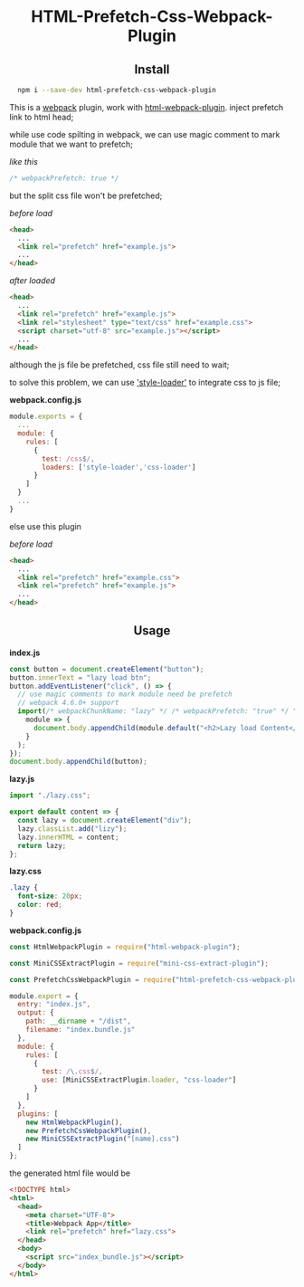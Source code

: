 <h1 align="center">HTML-Prefetch-Css-Webpack-Plugin</h1>

<h2 align="center">Install</h2>

```bash
  npm i --save-dev html-prefetch-css-webpack-plugin
```

This is a [webpack] plugin, work with [html-webpack-plugin](html-url). inject prefetch link to html head;

while use code spilting in webpack, we can use magic comment to mark module that we want to prefetch;

_like this_

```js
/* webpackPrefetch: true */
```

but the split css file won't be prefetched;

_before load_

```html
<head>
  ...
  <link rel="prefetch" href="example.js">
  ...
</head>
```

_after loaded_

```html
<head>
  ...
  <link rel="prefetch" href="example.js">
  <link rel="stylesheet" type="text/css" href="example.css">
  <script charset="utf-8" src="example.js"></script>
  ...
</head>
```

although the js file be prefetched, css file still need to wait;

to solve this problem, we can use ['style-loader'][style-loader] to integrate css to js file;

**webpack.config.js**

```js
module.exports = {
  ...
  module: {
    rules: [
      {
        test: /css$/,
        loaders: ['style-loader','css-loader']
      }
    ]
  }
  ...
}
```

else use this plugin

_before load_

```html
<head>
  ...
  <link rel="prefetch" href="example.css">
  <link rel="prefetch" href="example.js">
  ...
</head>
```

<h2 align="center">Usage</h2>

**index.js**

```js
const button = document.createElement("button");
button.innerText = "lazy load btn";
button.addEventListener("click", () => {
  // use magic comments to mark module need be prefetch
  // webpack 4.6.0+ support
  import(/* webpackChunkName: "lazy" */ /* webpackPrefetch: "true" */ "./lazy.js").then(
    module => {
      document.body.appendChild(module.default("<h2>Lazy load Content</h2>"));
    }
  );
});
document.body.appendChild(button);
```

**lazy.js**

```js
import "./lazy.css";

export default content => {
  const lazy = document.createElement("div");
  lazy.classList.add("lizy");
  lazy.innerHTML = content;
  return lazy;
};
```

**lazy.css**

```css
.lazy {
  font-size: 20px;
  color: red;
}
```

**webpack.config.js**

```js
const HtmlWebpackPlugin = require("html-webpack-plugin");

const MiniCSSExtractPlugin = require("mini-css-extract-plugin");

const PrefetchCssWebpackPlugin = require("html-prefetch-css-webpack-plugin");

module.export = {
  entry: "index.js",
  output: {
    path: __dirname + "/dist",
    filename: "index.bundle.js"
  },
  module: {
    rules: [
      {
        test: /\.css$/,
        use: [MiniCSSExtractPlugin.loader, "css-loader"]
      }
    ]
  },
  plugins: [
    new HtmlWebpackPlugin(),
    new PrefetchCssWebpackPlugin(),
    new MiniCSSExtractPlugin("[name].css")
  ]
};
```

the generated html file would be

```html
<!DOCTYPE html>
<html>
  <head>
    <meta charset="UTF-8">
    <title>Webpack App</title>
    <link rel="prefetch" href="lazy.css">
  </head>
  <body>
    <script src="index_bundle.js"></script>
  </body>
</html>
```

[webpack]: https://webpack.js.org/
[html-plugin]: https://github.com/jantimon/html-webpack-plugin/
[npm-url]: https://npmjs.com/package/html-prefetch-css-webpack-plugin
[npm]: https://img.shields.io/npm/v/html-webpack-plugin.svg
[html-url]: https://npmjs.com/package/html-webpack-plugin
[style-loader]: https://webpack.js.org/loaders/style-loader/

